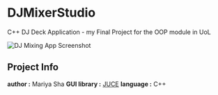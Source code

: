 # DJMixerStudio
C++ DJ Deck Application - my Final Project for the OOP module in UoL

![DJ Mixing App Screenshot](https://user-images.githubusercontent.com/32107652/179364464-457ee343-7e2b-4496-b154-49ddf6778a66.png)

<h2>Project Info</h2>
<b>author :</b> Mariya Sha
<b>GUI library :</b> <a href="https://juce.com/" target="_blank">JUCE</a>
<b>language :</b> C++
